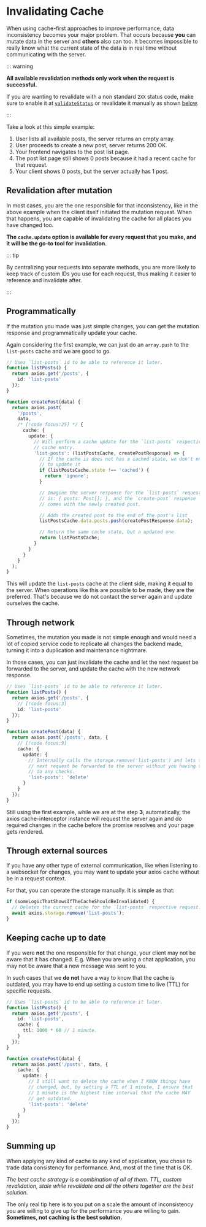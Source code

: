 # Invalidating Cache

When using cache-first approaches to improve performance, data inconsistency becomes your
major problem. That occurs because **you** can mutate data in the server and **others**
also can too. It becomes impossible to really know what the current state of the data is in
real time without communicating with the server.

::: warning

**All available revalidation methods only work when the request is successful.**

If you are wanting to revalidate with a non standard `2XX` status code, make sure to
enable it at [`validateStatus`](https://axios-http.com/docs/handling_errors) or revalidate
it manually as shown [below](#updating-cache-through-external-sources).

:::

Take a look at this simple example:

1. User lists all available posts, the server returns an empty array.
2. User proceeds to create a new post, server returns 200 OK.
3. Your frontend navigates to the post list page.
4. The post list page still shows 0 posts because it had a recent cache for that request.
5. Your client shows 0 posts, but the server actually has 1 post.

## Revalidation after mutation

In most cases, you are the one responsible for that inconsistency, like in the above
example when the client itself initiated the mutation request. When that happens, you are
capable of invalidating the cache for all places you have changed too.

**The `cache.update` option is available for every request that you make, and it will be
the go-to tool for invalidation.**

::: tip

By centralizing your requests into separate methods, you are more likely to keep track of
custom IDs you use for each request, thus making it easier to reference and invalidate
after.

:::

## Programmatically

If the mutation you made was just simple changes, you can get the mutation response and
programmatically update your cache.

Again considering the first example, we can just do an `array.push` to the `list-posts`
cache and we are good to go.

```ts
// Uses `list-posts` id to be able to reference it later.
function listPosts() {
  return axios.get('/posts', {
    id: 'list-posts'
  });
}

function createPost(data) {
  return axios.post(
    '/posts',
    data,
    /* [!code focus:25] */ {
      cache: {
        update: {
          // Will perform a cache update for the `list-posts` respective
          // cache entry.
          'list-posts': (listPostsCache, createPostResponse) => {
            // If the cache is does not has a cached state, we don't need
            // to update it
            if (listPostsCache.state !== 'cached') {
              return 'ignore';
            }

            // Imagine the server response for the `list-posts` request
            // is: { posts: Post[]; }, and the `create-post` response
            // comes with the newly created post.

            // Adds the created post to the end of the post's list
            listPostsCache.data.posts.push(createPostResponse.data);

            // Return the same cache state, but a updated one.
            return listPostsCache;
          }
        }
      }
    }
  );
}
```

This will update the `list-posts` cache at the client side, making it equal to the server.
When operations like this are possible to be made, they are the preferred. That's because
we do not contact the server again and update ourselves the cache.

## Through network

Sometimes, the mutation you made is not simple enough and would need a lot of copied
service code to replicate all changes the backend made, turning it into a duplication and
maintenance nightmare.

In those cases, you can just invalidate the cache and let the next request be forwarded to
the server, and update the cache with the new network response.

```ts
// Uses `list-posts` id to be able to reference it later.
function listPosts() {
  return axios.get('/posts', {
    // [!code focus:3]
    id: 'list-posts'
  });
}

function createPost(data) {
  return axios.post('/posts', data, {
    // [!code focus:9]
    cache: {
      update: {
        // Internally calls the storage.remove('list-posts') and lets the
        // next request be forwarded to the server without you having to
        // do any checks.
        'list-posts': 'delete'
      }
    }
  });
}
```

Still using the first example, while we are at the step **3**, automatically, the axios
cache-interceptor instance will request the server again and do required changes in the
cache before the promise resolves and your page gets rendered.

## Through external sources

If you have any other type of external communication, like when listening to a websocket
for changes, you may want to update your axios cache without be in a request context.

For that, you can operate the storage manually. It is simple as that:

```ts
if (someLogicThatShowsIfTheCacheShouldBeInvalidated) {
  // Deletes the current cache for the `list-posts` respective request.
  await axios.storage.remove('list-posts');
}
```

## Keeping cache up to date

If you were **not** the one responsible for that change, your client may not be aware that
it has changed. E.g. When you are using a chat application, you may not be aware that a
new message was sent to you.

In such cases that we **do not** have a way to know that the cache is outdated, you may have to
end up setting a custom time to live (TTL) for specific requests.

```ts
// Uses `list-posts` id to be able to reference it later.
function listPosts() {
  return axios.get('/posts', {
    id: 'list-posts',
    cache: {
      ttl: 1000 * 60 // 1 minute.
    }
  });
}

function createPost(data) {
  return axios.post('/posts', data, {
    cache: {
      update: {
        // I still want to delete the cache when I KNOW things have
        // changed, but, by setting a TTL of 1 minute, I ensure that
        // 1 minute is the highest time interval that the cache MAY
        // get outdated.
        'list-posts': 'delete'
      }
    }
  });
}
```

## Summing up

When applying any kind of cache to any kind of application, you chose to trade data
consistency for performance. And, most of the time that is OK.

_The best cache strategy is a combination of all of them. TTL, custom revalidation, stale
while revalidate and all the others together are the best solution._

The only real tip here is to you put on a scale the amount of inconsistency you are
willing to give up for the performance you are willing to gain. **Sometimes, not caching
is the best solution.**
